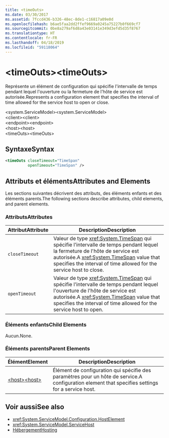 ```yaml
---
title: <timeOuts>
ms.date: 03/30/2017
ms.assetid: 7fccd436-b326-48ec-8de1-c16817a09e0d
ms.openlocfilehash: b6ae5faa2dd2ffef9669a0245a75227b0f669cf7
ms.sourcegitcommit: 0be8a279af6d8a43e03141e349d3efd5d35f8767
ms.translationtype: HT
ms.contentlocale: fr-FR
ms.lasthandoff: 04/18/2019
ms.locfileid: "59118064"
---
```

# <a name="timeouts"></a><span data-ttu-id="5c2dd-101">\<timeOuts></span><span class="sxs-lookup"><span data-stu-id="5c2dd-101">\<timeOuts></span></span>
<span data-ttu-id="5c2dd-102">Représente un élément de configuration qui spécifie l'intervalle de temps pendant lequel l'ouverture ou la fermeture de l'hôte de service est autorisée.</span><span class="sxs-lookup"><span data-stu-id="5c2dd-102">Represents a configuration element that specifies the interval of time allowed for the service host to open or close.</span></span>  
  
 <span data-ttu-id="5c2dd-103">\<system.ServiceModel></span><span class="sxs-lookup"><span data-stu-id="5c2dd-103">\<system.ServiceModel></span></span>  
<span data-ttu-id="5c2dd-104">\<client></span><span class="sxs-lookup"><span data-stu-id="5c2dd-104">\<client></span></span>  
<span data-ttu-id="5c2dd-105">\<endpoint></span><span class="sxs-lookup"><span data-stu-id="5c2dd-105">\<endpoint></span></span>  
<span data-ttu-id="5c2dd-106">\<host></span><span class="sxs-lookup"><span data-stu-id="5c2dd-106">\<host></span></span>  
<span data-ttu-id="5c2dd-107">\<timeOuts></span><span class="sxs-lookup"><span data-stu-id="5c2dd-107">\<timeOuts></span></span>  
  
## <a name="syntax"></a><span data-ttu-id="5c2dd-108">Syntaxe</span><span class="sxs-lookup"><span data-stu-id="5c2dd-108">Syntax</span></span>  
  
```xml  
<timeOuts closeTimeout="TimeSpan"
          openTimeout="TimeSpan" />
```  
  
## <a name="attributes-and-elements"></a><span data-ttu-id="5c2dd-109">Attributs et éléments</span><span class="sxs-lookup"><span data-stu-id="5c2dd-109">Attributes and Elements</span></span>  
 <span data-ttu-id="5c2dd-110">Les sections suivantes décrivent des attributs, des éléments enfants et des éléments parents.</span><span class="sxs-lookup"><span data-stu-id="5c2dd-110">The following sections describe attributes, child elements, and parent elements.</span></span>  
  
### <a name="attributes"></a><span data-ttu-id="5c2dd-111">Attributs</span><span class="sxs-lookup"><span data-stu-id="5c2dd-111">Attributes</span></span>  
  
|<span data-ttu-id="5c2dd-112">Attribut</span><span class="sxs-lookup"><span data-stu-id="5c2dd-112">Attribute</span></span>|<span data-ttu-id="5c2dd-113">Description</span><span class="sxs-lookup"><span data-stu-id="5c2dd-113">Description</span></span>|  
|---------------|-----------------|  
|`closeTimeout`|<span data-ttu-id="5c2dd-114">Valeur de type <xref:System.TimeSpan> qui spécifie l'intervalle de temps pendant lequel la fermeture de l'hôte de service est autorisée.</span><span class="sxs-lookup"><span data-stu-id="5c2dd-114">A <xref:System.TimeSpan> value that specifies the interval of time allowed for the service host to close.</span></span>|  
|`openTimeout`|<span data-ttu-id="5c2dd-115">Valeur de type <xref:System.TimeSpan> qui spécifie l'intervalle de temps pendant lequel l'ouverture de l'hôte de service est autorisée.</span><span class="sxs-lookup"><span data-stu-id="5c2dd-115">A <xref:System.TimeSpan> value that specifies the interval of time allowed for the service host to open.</span></span>|  
  
### <a name="child-elements"></a><span data-ttu-id="5c2dd-116">Éléments enfants</span><span class="sxs-lookup"><span data-stu-id="5c2dd-116">Child Elements</span></span>  
 <span data-ttu-id="5c2dd-117">Aucun.</span><span class="sxs-lookup"><span data-stu-id="5c2dd-117">None.</span></span>  
  
### <a name="parent-elements"></a><span data-ttu-id="5c2dd-118">Éléments parents</span><span class="sxs-lookup"><span data-stu-id="5c2dd-118">Parent Elements</span></span>  
  
|<span data-ttu-id="5c2dd-119">Élément</span><span class="sxs-lookup"><span data-stu-id="5c2dd-119">Element</span></span>|<span data-ttu-id="5c2dd-120">Description</span><span class="sxs-lookup"><span data-stu-id="5c2dd-120">Description</span></span>|  
|-------------|-----------------|  
|[<span data-ttu-id="5c2dd-121">\<host></span><span class="sxs-lookup"><span data-stu-id="5c2dd-121">\<host></span></span>](../../../../../docs/framework/configure-apps/file-schema/wcf/host.md)|<span data-ttu-id="5c2dd-122">Élément de configuration qui spécifie des paramètres pour un hôte de service.</span><span class="sxs-lookup"><span data-stu-id="5c2dd-122">A configuration element that specifies settings for a service host.</span></span>|  
  
## <a name="see-also"></a><span data-ttu-id="5c2dd-123">Voir aussi</span><span class="sxs-lookup"><span data-stu-id="5c2dd-123">See also</span></span>

- <xref:System.ServiceModel.Configuration.HostElement>
- <xref:System.ServiceModel.ServiceHost>
- [<span data-ttu-id="5c2dd-124">Hébergement</span><span class="sxs-lookup"><span data-stu-id="5c2dd-124">Hosting</span></span>](../../../../../docs/framework/wcf/feature-details/hosting.md)

